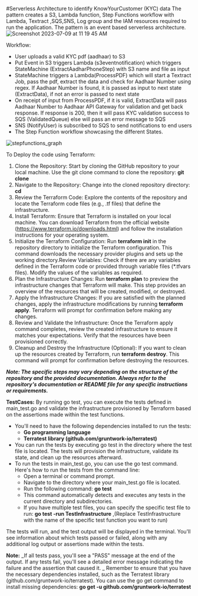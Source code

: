 #Serverless Architecture to identify KnowYourCustomer (KYC) data 
The pattern creates a S3, Lambda function, Step Functions workflow with Lambda, Textract ,SQS,SNS, Log group and the IAM resources required to run the application. The pattern is an event based serverless architecture.
![Screenshot 2023-07-09 at 11 19 45 AM](https://github.com/paulkannan/kycserverless/assets/46925641/efb22a04-05e1-43d0-805f-91e6ff34d51a)

Workflow:

  - User uploads a valid KYC pdf (aadhaar) to S3
  - Put Event in S3 triggers Lambda (s3eventnotification) which triggers StateMachine (ExtractAadharPhoneStep) with S3 name and file as input
  - StateMachine triggers a Lambda(ProcessPDF) which will start a Textract Job, pass the pdf, extract the data and check for Aadhaar Number using regex. If Aadhaar Number is found, it is passed as input 
    to next state (ExtractData), if not an error is passed to next state 
  - On receipt of input from ProcessPDF, if it is valid, ExtractData will pass Aadhaar Number to Aadhaar API Gateway for validation and get back response. If response is 200, then it will pass KYC 
    validation success to SQS (ValidatedQueue) else will pass an error message to SQS
  - SNS (NotifyUser) is subscribed to SQS to send notifications to end users
  - The Step Function workflow showcasing the different States.




![stepfunctions_graph](https://github.com/paulkannan/kycserverless/assets/46925641/406206ae-d1d4-4fd0-a722-341cb0ec89ff)

To Deploy the code using Terraform:

1. Clone the Repository: Start by cloning the GitHub repository to your local machine. Use the git clone command to clone the repository: **git clone <repository-url>**
2. Navigate to the Repository: Change into the cloned repository directory:  **cd <repository-directory>**
3. Review the Terraform Code: Explore the contents of the repository and locate the Terraform code files (e.g., .tf files) that define the infrastructure.
4. Install Terraform: Ensure that Terraform is installed on your local machine. You can download Terraform from the official website (https://www.terraform.io/downloads.html) and follow the installation instructions for your operating system.
5. Initialize the Terraform Configuration: Run **terraform init** in the repository directory to initialize the Terraform configuration. This command downloads the necessary provider plugins and sets up the working directory.Review Variables: Check if there are any variables defined in the Terraform code or provided through variable files (*.tfvars files). Modify the values of the variables as required.
6. Plan the Infrastructure Changes: Run **terraform plan** to preview the infrastructure changes that Terraform will make. This step provides an overview of the resources that will be created, modified, or destroyed.
7. Apply the Infrastructure Changes: If you are satisfied with the planned changes, apply the infrastructure modifications by running **terraform apply**. Terraform will prompt for confirmation before making any changes.
8. Review and Validate the Infrastructure: Once the Terraform apply command completes, review the created infrastructure to ensure it matches your expectations. Verify that the resources have been provisioned correctly.
9. Cleanup and Destroy the Infrastructure (Optional): If you want to clean up the resources created by Terraform, run **terraform destroy**. This command will prompt for confirmation before destroying the resources.

**_Note: The specific steps may vary depending on the structure of the repository and the provided documentation. Always refer to the repository's documentation or README file for any specific instructions or requirements._**

**TestCases:**
By running go test, you can execute the tests defined in main_test.go and validate the infrastructure provisioned by Terraform based on the assertions made within the test functions.
  - You'll need to have the following dependencies installed to run the tests:
    - **Go programming language**
    - **Terratest library (github.com/gruntwork-io/terratest)**
  - You can run the tests by executing go test in the directory where the test file is located. The tests will provision the infrastructure, validate its state, and clean up the resources afterward.
  - To run the tests in main_test.go, you can use the go test command. Here's how to run the tests from the command line:
      -  Open a terminal or command prompt.
      -  Navigate to the directory where your main_test.go file is located.
      -  Run the following command: **go test**
      -  This command automatically detects and executes any tests in the current directory and subdirectories.
      -  If you have multiple test files, you can specify the specific test file to run: **go test -run TestInfrastructure** ,(Replace TestInfrastructure with the name of the specific test function you           want to run)

The tests will run, and the test output will be displayed in the terminal. You'll see information about which tests passed or failed, along with any additional log output or assertions made within the tests.

**Note:** _If all tests pass, you'll see a "PASS" message at the end of the output. If any tests fail, you'll see a detailed error message indicating the failure and the assertion that caused it.
_
Remember to ensure that you have the necessary dependencies installed, such as the Terratest library (github.com/gruntwork-io/terratest). You can use the go get command to install missing dependencies:
**go get -u github.com/gruntwork-io/terratest**
